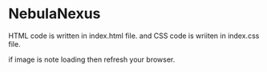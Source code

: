 # NebulaNexus

HTML code is written  in index.html file.
and 
CSS code is wriiten in index.css file.

if image is note loading then refresh your browser.
